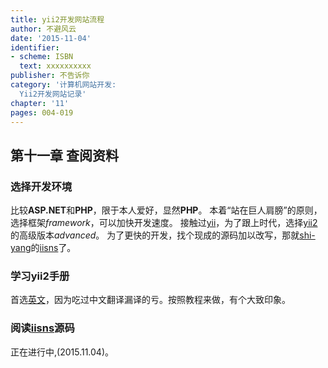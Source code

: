 ```yaml
---
title: yii2开发网站流程
author: 不避风云 
date: '2015-11-04'
identifier:
- scheme: ISBN
  text: xxxxxxxxxx
publisher: 不告诉你
category: '计算机网站开发:
  Yii2开发网站记录'
chapter: '11'
pages: 004-019
---
```


## 第十一章 查阅资料

### 选择开发环境

比较**ASP.NET**和**PHP**，限于本人爱好，显然**PHP**。
本着“站在巨人肩膀”的原则，选择框架*framework*，可以加快开发速度。
接触过[yii](https://github.com/yiisoft/yii)，为了跟上时代，选择[yii2](https://github.com/yiisoft/yii2)的高级版本*advanced*。
为了更快的开发，找个现成的源码加以改写，那就[shi-yang](https://github.com/shi-yang)的[iisns](https://github.com/shi-yang/iisns/)了。

### 学习yii2手册

首选[英文](http://www.yiiframework.com/doc-2.0/guide-index.html)，因为吃过中文翻译漏译的亏。按照教程来做，有个大致印象。

### 阅读[iisns](https://github.com/shi-yang/iisns/)源码

正在进行中,(2015.11.04)。

### 
